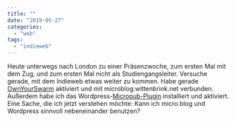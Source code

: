 ```yaml
---
title: ""
date: "2019-05-27"
categories: 
  - "web"
tags: 
  - "indieweb"
---
```


Heute unterwegs nach London zu einer Präsenzwoche, zum ersten Mal mit dem Zug, und zum ersten Mal nicht als Studiengangsleiter. Versuche gerade, mit dem Indieweb etwas weiter zu kommen. Habe gerade [OwnYourSwarm](https://ownyourswarm.p3k.io/) aktiviert und mit microblog.wittenbrink.net verbunden. Außerdem habe ich das Wordpress-[Micropub-Plugin](https://de.wordpress.org/plugins/micropub/) installiert und aktiviert. Eine Sache, die ich jetzt verstehen möchte: Kann ich micro.blog und Wordpress sinnvoll nebeneinander benutzen?

